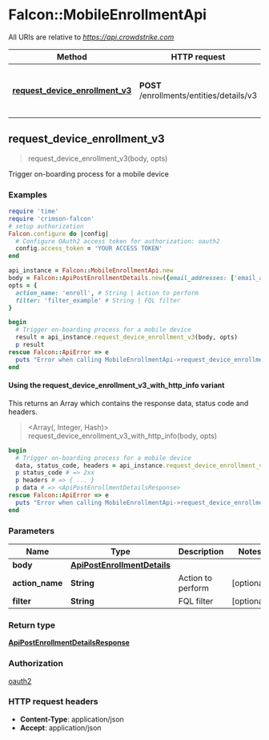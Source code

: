 # Falcon::MobileEnrollmentApi

All URIs are relative to *https://api.crowdstrike.com*

| Method | HTTP request | Description |
| ------ | ------------ | ----------- |
| [**request_device_enrollment_v3**](MobileEnrollmentApi.md#request_device_enrollment_v3) | **POST** /enrollments/entities/details/v3 | Trigger on-boarding process for a mobile device |


## request_device_enrollment_v3

> <ApiPostEnrollmentDetailsResponse> request_device_enrollment_v3(body, opts)

Trigger on-boarding process for a mobile device

### Examples

```ruby
require 'time'
require 'crimson-falcon'
# setup authorization
Falcon.configure do |config|
  # Configure OAuth2 access token for authorization: oauth2
  config.access_token = 'YOUR ACCESS TOKEN'
end

api_instance = Falcon::MobileEnrollmentApi.new
body = Falcon::ApiPostEnrollmentDetails.new({email_addresses: ['email_addresses_example'], expires_at: Time.now}) # ApiPostEnrollmentDetails | 
opts = {
  action_name: 'enroll', # String | Action to perform
  filter: 'filter_example' # String | FQL filter
}

begin
  # Trigger on-boarding process for a mobile device
  result = api_instance.request_device_enrollment_v3(body, opts)
  p result
rescue Falcon::ApiError => e
  puts "Error when calling MobileEnrollmentApi->request_device_enrollment_v3: #{e}"
end
```

#### Using the request_device_enrollment_v3_with_http_info variant

This returns an Array which contains the response data, status code and headers.

> <Array(<ApiPostEnrollmentDetailsResponse>, Integer, Hash)> request_device_enrollment_v3_with_http_info(body, opts)

```ruby
begin
  # Trigger on-boarding process for a mobile device
  data, status_code, headers = api_instance.request_device_enrollment_v3_with_http_info(body, opts)
  p status_code # => 2xx
  p headers # => { ... }
  p data # => <ApiPostEnrollmentDetailsResponse>
rescue Falcon::ApiError => e
  puts "Error when calling MobileEnrollmentApi->request_device_enrollment_v3_with_http_info: #{e}"
end
```

### Parameters

| Name | Type | Description | Notes |
| ---- | ---- | ----------- | ----- |
| **body** | [**ApiPostEnrollmentDetails**](ApiPostEnrollmentDetails.md) |  |  |
| **action_name** | **String** | Action to perform | [optional] |
| **filter** | **String** | FQL filter | [optional] |

### Return type

[**ApiPostEnrollmentDetailsResponse**](ApiPostEnrollmentDetailsResponse.md)

### Authorization

[oauth2](../README.md#oauth2)

### HTTP request headers

- **Content-Type**: application/json
- **Accept**: application/json

